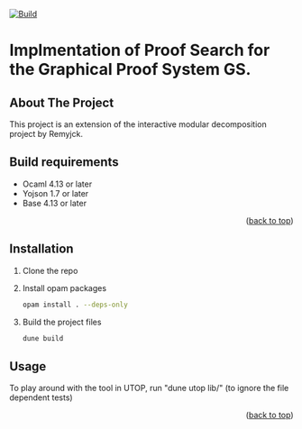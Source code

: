 <div id="top"></div>

[![Build](https://github.com/Remyjck/modular_decomposition/actions/workflows/main.yml/badge.svg?branch=main)](https://github.com/Remyjck/modular_decomposition/actions/workflows/main.yml)

Implmentation of Proof Search for the Graphical Proof System GS.
===


## About The Project

This project is an extension of the interactive modular decomposition project by Remyjck. 

## Build requirements

* Ocaml 4.13 or later
* Yojson 1.7 or later
* Base 4.13 or later

<p align="right">(<a href="#top">back to top</a>)</p>

## Installation
1. Clone the repo

2. Install opam packages
   ```sh
   opam install . --deps-only
   ```
3. Build the project files
   ```sh
   dune build
   ```


## Usage

To play around with the tool in UTOP, run "dune utop lib/" (to ignore the file dependent tests)

<p align="right">(<a href="#top">back to top</a>)</p>
